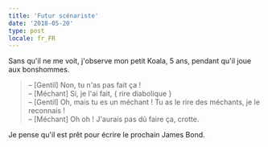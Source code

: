 ```yaml
---
title: 'Futur scénariste'
date: '2018-05-20'
type: post
locale: fr_FR
---
```


Sans qu'il ne me voit, j'observe mon petit Koala, 5 ans, pendant qu'il joue aux bonshommes.

> – [Gentil] Non, tu n'as pas fait ça !  
> – [Méchant] Si, je l'ai fait, { rire diabolique }  
> – [Gentil] Oh, mais tu es un méchant ! Tu as le rire des méchants, je le reconnais !  
> – [Méchant] Oh oh ! J'aurais pas dû faire ça, crotte.

Je pense qu'il est prêt pour écrire le prochain James Bond.